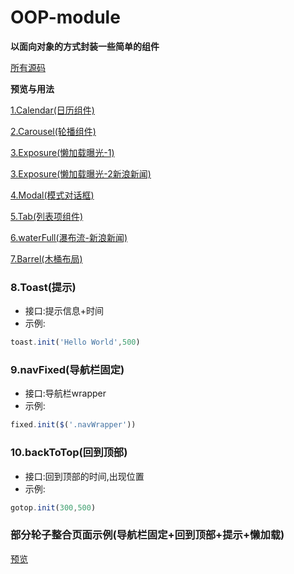 # OOP-module
**以面向对象的方式封装一些简单的组件**

 [所有源码](https://github.com/Guohjia/OOP-module)

**预览与用法**

[1.Calendar(日历组件)](https://guohjia.github.io/OOP-module/Calendar/calendar.html)

[2.Carousel(轮播组件)](https://guohjia.github.io/OOP-module/Carousel/carousel.html)

[3.Exposure(懒加载曝光-1)](https://guohjia.github.io/OOP-module/Exposure/exposure.html)

[3.Exposure(懒加载曝光-2新浪新闻)](https://guohjia.github.io/OOP-module/WaterFall/waterFallNews.html)

[4.Modal(模式对话框)](https://guohjia.github.io/OOP-module/Modal/modal.html)

[5.Tab(列表项组件)](https://guohjia.github.io/OOP-module/Tab/tab.html)

[6.waterFull(瀑布流-新浪新闻)](https://guohjia.github.io/OOP-module/waterFall/waterFallNews.html)

[7.Barrel(木桶布局)](https://guohjia.github.io/OOP-module/Barrel/Barrel.html)

### 8.Toast(提示)
* 接口:提示信息+时间
* 示例:
```js
toast.init('Hello World',500)
```

### 9.navFixed(导航栏固定)
* 接口:导航栏wrapper
* 示例:
```js
fixed.init($('.navWrapper'))
```

### 10.backToTop(回到顶部)
* 接口:回到顶部的时间,出现位置
* 示例:
```js
gotop.init(300,500)
```

### 部分轮子整合页面示例(导航栏固定+回到顶部+提示+懒加载)
[预览](https://guohjia.github.io/OOP-module/music/music.html)
